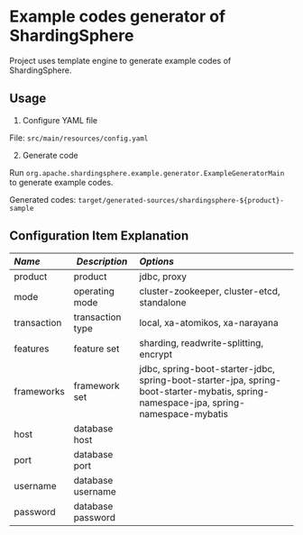 # Example codes generator of ShardingSphere

Project uses template engine to generate example codes of ShardingSphere.

## Usage

1. Configure YAML file

File: `src/main/resources/config.yaml`

2. Generate code

Run `org.apache.shardingsphere.example.generator.ExampleGeneratorMain` to generate example codes.

Generated codes: `target/generated-sources/shardingsphere-${product}-sample`

## Configuration Item Explanation

| *Name*      | *Description*     | *Options*                                                                                                                            |
| :---------- | ----------------- |:-------------------------------------------------------------------------------------------------------------------------------------|
| product     | product           | jdbc, proxy                                                                                                                          |
| mode        | operating mode    | cluster-zookeeper, cluster-etcd, standalone                                                                                          |
| transaction | transaction type  | local, xa-atomikos, xa-narayana                                                                                                      |
| features    | feature set       | sharding, readwrite-splitting, encrypt                                                                                               |
| frameworks  | framework set     | jdbc, spring-boot-starter-jdbc, spring-boot-starter-jpa, spring-boot-starter-mybatis, spring-namespace-jpa, spring-namespace-mybatis |
| host        | database host     |                                                                                                                                      |
| port        | database port     |                                                                                                                                      |
| username    | database username |                                                                                                                                      |
| password    | database password |                                                                                                                                      |
